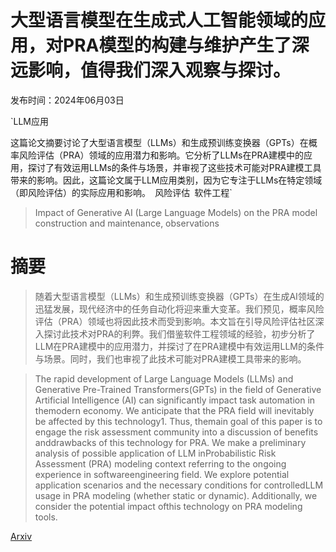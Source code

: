 # 大型语言模型在生成式人工智能领域的应用，对PRA模型的构建与维护产生了深远影响，值得我们深入观察与探讨。

发布时间：2024年06月03日

`LLM应用

这篇论文摘要讨论了大型语言模型（LLMs）和生成预训练变换器（GPTs）在概率风险评估（PRA）领域的应用潜力和影响。它分析了LLMs在PRA建模中的应用，探讨了有效运用LLMs的条件与场景，并审视了这些技术可能对PRA建模工具带来的影响。因此，这篇论文属于LLM应用类别，因为它专注于LLMs在特定领域（即风险评估）的实际应用和影响。` `风险评估` `软件工程`

> Impact of Generative AI (Large Language Models) on the PRA model construction and maintenance, observations

# 摘要

> 随着大型语言模型（LLMs）和生成预训练变换器（GPTs）在生成AI领域的迅猛发展，现代经济中的任务自动化将迎来重大变革。我们预见，概率风险评估（PRA）领域也将因此技术而受到影响。本文旨在引导风险评估社区深入探讨此技术对PRA的利弊。我们借鉴软件工程领域的经验，初步分析了LLM在PRA建模中的应用潜力，并探讨了在PRA建模中有效运用LLM的条件与场景。同时，我们也审视了此技术可能对PRA建模工具带来的影响。

> The rapid development of Large Language Models (LLMs) and Generative Pre-Trained Transformers(GPTs) in the field of Generative Artificial Intelligence (AI) can significantly impact task automation in themodern economy. We anticipate that the PRA field will inevitably be affected by this technology1. Thus, themain goal of this paper is to engage the risk assessment community into a discussion of benefits anddrawbacks of this technology for PRA. We make a preliminary analysis of possible application of LLM inProbabilistic Risk Assessment (PRA) modeling context referring to the ongoing experience in softwareengineering field. We explore potential application scenarios and the necessary conditions for controlledLLM usage in PRA modeling (whether static or dynamic). Additionally, we consider the potential impact ofthis technology on PRA modeling tools.

[Arxiv](https://arxiv.org/abs/2406.01133)